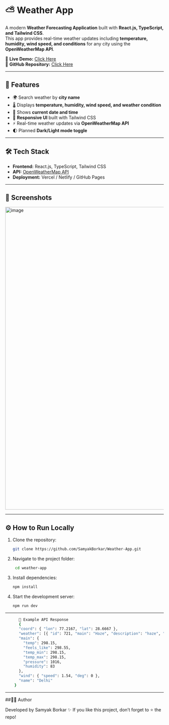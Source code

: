 # ⛅ Weather App

A modern **Weather Forecasting Application** built with **React.js, TypeScript, and Tailwind CSS**.  
This app provides real-time weather updates including **temperature, humidity, wind speed, and conditions** for any city using the **OpenWeatherMap API**.  

🔗 **Live Demo:** [Click Here](https://weather-app-samyak-borkars-projects.vercel.app/)  
📂 **GitHub Repository:** [Click Here](https://github.com/SamyakBorkar/Weather-App.git)

---

## 🚀 Features
- 🌍 Search weather by **city name**
- 🌡️ Displays **temperature, humidity, wind speed, and weather condition**
- 📅 Shows **current date and time**
- 🎨 **Responsive UI** built with Tailwind CSS
- ⚡ Real-time weather updates via **OpenWeatherMap API**
- 🌓 Planned **Dark/Light mode toggle**

---

## 🛠️ Tech Stack
- **Frontend:** React.js, TypeScript, Tailwind CSS  
- **API:** [OpenWeatherMap API](https://openweathermap.org/api)  
- **Deployment:** Vercel / Netlify / GitHub Pages  

---

## 📸 Screenshots
<img width="1920" height="960" alt="image" src="https://github.com/user-attachments/assets/6f3c660b-e598-4b0b-b8c4-4404365163d6" />


---

## ⚙️ How to Run Locally
1. Clone the repository:
   ```bash
   git clone https://github.com/SamyakBorkar/Weather-App.git
   
2. Navigate to the project folder:
   ```bash
    cd weather-app

3. Install dependencies:
   ```bash
   npm install


4. Start the development server:
   ```bash
   npm run dev
   
---

```bash
      🔑 Example API Response
      {
      "coord": { "lon": 77.2167, "lat": 28.6667 },
      "weather": [{ "id": 721, "main": "Haze", "description": "haze", "icon": "50d" }],
      "main": {
        "temp": 298.15,
        "feels_like": 298.55,
        "temp_min": 298.15,
        "temp_max": 298.15,
        "pressure": 1016,
        "humidity": 83
      },
      "wind": { "speed": 1.54, "deg": 0 },
      "name": "Delhi"
    }
```
---


##👨‍💻 Author

Developed by Samyak Borkar ✨
If you like this project, don’t forget to ⭐ the repo!
